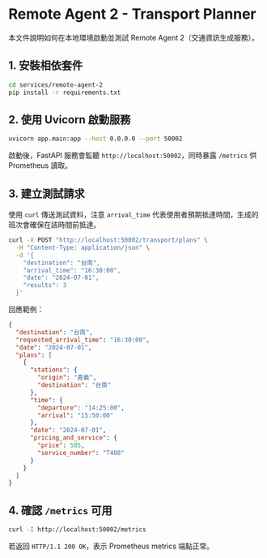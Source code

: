 # Remote Agent 2 - Transport Planner

本文件說明如何在本地環境啟動並測試 Remote Agent 2（交通資訊生成服務）。

## 1. 安裝相依套件

```bash
cd services/remote-agent-2
pip install -r requirements.txt
```

## 2. 使用 Uvicorn 啟動服務

```bash
uvicorn app.main:app --host 0.0.0.0 --port 50002
```

啟動後，FastAPI 服務會監聽 `http://localhost:50002`，同時暴露 `/metrics` 供 Prometheus 讀取。

## 3. 建立測試請求

使用 `curl` 傳送測試資料，注意 `arrival_time` 代表使用者預期抵達時間，生成的班次會確保在該時間前抵達。

```bash
curl -X POST "http://localhost:50002/transport/plans" \
  -H "Content-Type: application/json" \
  -d '{
    "destination": "台南",
    "arrival_time": "16:30:00",
    "date": "2024-07-01",
    "results": 3
  }'
```

回應範例：

```json
{
  "destination": "台南",
  "requested_arrival_time": "16:30:00",
  "date": "2024-07-01",
  "plans": [
    {
      "stations": {
        "origin": "嘉義",
        "destination": "台南"
      },
      "time": {
        "departure": "14:25:00",
        "arrival": "15:50:00"
      },
      "date": "2024-07-01",
      "pricing_and_service": {
        "price": 585,
        "service_number": "T408"
      }
    }
  ]
}
```

## 4. 確認 `/metrics` 可用

```bash
curl -I http://localhost:50002/metrics
```

若返回 `HTTP/1.1 200 OK`，表示 Prometheus metrics 端點正常。

